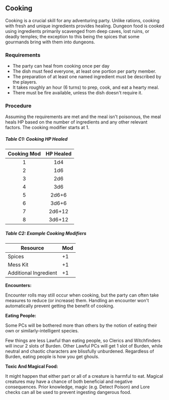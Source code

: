 ## Cooking

  Cooking is a crucial skill for any adventuring party. Unlike rations, cooking with fresh and unique ingredients provides healing. Dungeon food is cooked using ingredients primarily scavenged from deep caves, lost ruins, or deadly temples; the exception to this being the spices that some gourmands bring with them into dungeons.
 

### Requirements

- The party can heal from cooking once per day
- The dish must feed everyone, at least one portion per party member.
- The preparation of at least one named ingredient must be described by the players.
- It takes roughly an hour (6 turns) to prep, cook, and eat a hearty meal.
- There must be fire available, unless the dish doesn't require it.


### Procedure

Assuming the requirements are met and the meal isn't poisonous, the meal heals HP based on the number of ingredients and any other relevant factors. The cooking modifier starts at 1.

##### Table C1: Cooking HP Healed
| Cooking Mod | HP Healed |
|:-----------:|:---------:|
|      1      |    1d4    | 
|      2      |    1d6    |
|      3      |    2d6    |
|      4      |    3d6    |
|      5      |   2d6+6   |
|      6      |   3d6+6   |
|      7      |  2d6+12   |
|      8      |  3d6+12   |

##### Table C2: Example Cooking Modifiers

| **Resource**          | **Mod** |
| --------------------- | ------- |
| Spices                | +1      | 
| Mess Kit              | +1      |
| Additional Ingredient | +1      |

**Encounters:**

Encounter rolls may still occur when cooking, but the party can often take measures to reduce (or increase) them. Handling an encounter won't automatically prevent getting the benefit of cooking.

**Eating People:**

Some PCs will be bothered more than others by the notion of eating their own or similarly-intelligent species.

Few things are less Lawful than eating people, so Clerics and Witchfinders will incur 2 slots of Burden. Other Lawful PCs will get 1 slot of Burden, while neutral and chaotic characters are blissfully unburdened. Regardless of Burden, eating people is how you get ghouls.

**Toxic And Magical Food:**

It might happen that either part or all of a creature is harmful to eat. Magical creatures may have a chance of both beneficial and negative consequences. Prior knowledge, magic (e.g. Detect Poison) and Lore checks can all be used to prevent ingesting dangerous food.